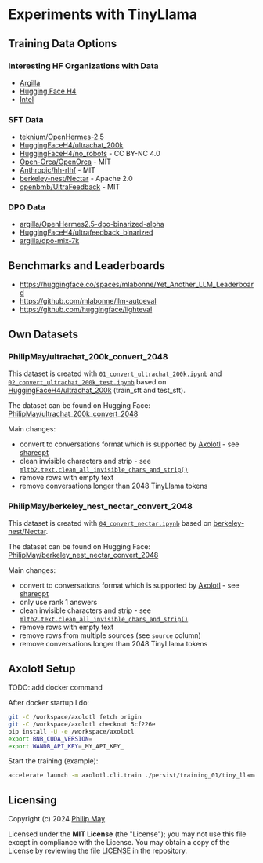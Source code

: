 # Experiments with TinyLlama

## Training Data Options

### Interesting HF Organizations with Data

- [Argilla](https://huggingface.co/argilla)
- [Hugging Face H4](https://huggingface.co/HuggingFaceH4)
- [Intel](https://huggingface.co/Intel)

### SFT Data

- [teknium/OpenHermes-2.5](https://huggingface.co/datasets/teknium/OpenHermes-2.5)
- [HuggingFaceH4/ultrachat_200k](https://huggingface.co/datasets/HuggingFaceH4/ultrachat_200k)
- [HuggingFaceH4/no_robots](https://huggingface.co/datasets/HuggingFaceH4/no_robots) - CC BY-NC 4.0
- [Open-Orca/OpenOrca](https://huggingface.co/datasets/Open-Orca/OpenOrca) - MIT
- [Anthropic/hh-rlhf](https://huggingface.co/datasets/Anthropic/hh-rlhf) - MIT
- [berkeley-nest/Nectar](https://huggingface.co/datasets/berkeley-nest/Nectar) - Apache 2.0
- [openbmb/UltraFeedback](https://huggingface.co/datasets/openbmb/UltraFeedback) - MIT

### DPO Data

- [argilla/OpenHermes2.5-dpo-binarized-alpha](https://huggingface.co/datasets/argilla/OpenHermes2.5-dpo-binarized-alpha)
- [HuggingFaceH4/ultrafeedback_binarized](https://huggingface.co/datasets/HuggingFaceH4/ultrafeedback_binarized)
- [argilla/dpo-mix-7k](https://huggingface.co/datasets/argilla/dpo-mix-7k)

## Benchmarks and Leaderboards

  - <https://huggingface.co/spaces/mlabonne/Yet_Another_LLM_Leaderboard>
  - <https://github.com/mlabonne/llm-autoeval>
  - <https://github.com/huggingface/lighteval>

## Own Datasets

### PhilipMay/ultrachat_200k_convert_2048

This dataset is created with [`01_convert_ultrachat_200k.ipynb`](https://github.com/PhilipMay/TinyLlama-experiments/blob/main/01_convert_ultrachat_200k.ipynb) and
[`02_convert_ultrachat_200k_test.ipynb`](https://github.com/PhilipMay/TinyLlama-experiments/blob/main/02_convert_ultrachat_200k_test.ipynb)
based on [HuggingFaceH4/ultrachat_200k](https://huggingface.co/datasets/HuggingFaceH4/ultrachat_200k)
(train_sft and test_sft).

The dataset can be found on Hugging Face:
[PhilipMay/ultrachat_200k_convert_2048](https://huggingface.co/datasets/PhilipMay/ultrachat_200k_convert_2048)

Main changes:

- convert to conversations format which is supported by [Axolotl](https://github.com/OpenAccess-AI-Collective/axolotl) - see [sharegpt](https://github.com/OpenAccess-AI-Collective/axolotl?tab=readme-ov-file#conversation)
- clean invisible characters and strip - see
[`mltb2.text.clean_all_invisible_chars_and_strip()`](https://telekom.github.io/mltb2/api-reference/text.html#mltb2.text.clean_all_invisible_chars_and_strip)
- remove rows with empty text
- remove conversations longer than 2048 TinyLlama tokens

### PhilipMay/berkeley_nest_nectar_convert_2048

This dataset is created with [`04_convert_nectar.ipynb`](https://github.com/PhilipMay/TinyLlama-experiments/blob/main/04_convert_nectar.ipynb) based on
[berkeley-nest/Nectar](https://huggingface.co/datasets/berkeley-nest/Nectar).

The dataset can be found on Hugging Face:
[PhilipMay/berkeley_nest_nectar_convert_2048](https://huggingface.co/datasets/PhilipMay/berkeley_nest_nectar_convert_2048)

Main changes:

- convert to conversations format which is supported by [Axolotl](https://github.com/OpenAccess-AI-Collective/axolotl) - see [sharegpt](https://github.com/OpenAccess-AI-Collective/axolotl?tab=readme-ov-file#conversation)
- only use rank 1 answers
- clean invisible characters and strip - see
[`mltb2.text.clean_all_invisible_chars_and_strip()`](https://telekom.github.io/mltb2/api-reference/text.html#mltb2.text.clean_all_invisible_chars_and_strip)
- remove rows with empty text
- remove rows from multiple sources (see `source` column)
- remove conversations longer than 2048 TinyLlama tokens

## Axolotl Setup

TODO: add docker command

After docker startup I do:

```bash
git -C /workspace/axolotl fetch origin
git -C /workspace/axolotl checkout 5cf226e
pip install -U -e /workspace/axolotl
export BNB_CUDA_VERSION=
export WANDB_API_KEY=_MY_API_KEY_
```

Start the training (example):

```bash
accelerate launch -m axolotl.cli.train ./persist/training_01/tiny_llama_02.yml
```

## Licensing

Copyright (c) 2024 [Philip May](https://may.la/)

Licensed under the **MIT License** (the "License"); you may not use this file except in compliance with the License.
You may obtain a copy of the License by reviewing the file
[LICENSE](https://github.com/PhilipMay/TinyLlama-experiments/blob/main/LICENSE) in the repository.
